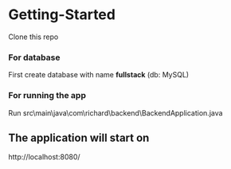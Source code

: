 # Getting-Started

Clone this repo

### For database

First create database with name **fullstack** (db: MySQL)

### For running the app

Run src\main\java\com\richard\backend\BackendApplication.java

## The application will start on
http://localhost:8080/
